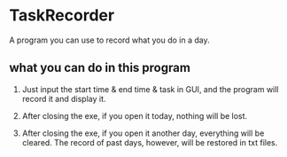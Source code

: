 # TaskRecorder
A program you can use to record what you do in a day.
## what you can do in this program

1. Just input the start time & end time & task in GUI, and the program will record it and display it.

2. After closing the exe, if you open it today, nothing will be lost.

3. After closing the exe, if you open it another day, everything will be cleared. The record of past days, however, will be restored in txt files.
